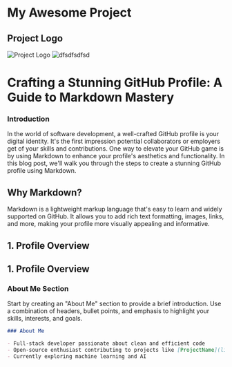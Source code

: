 
# My Awesome Project

## Project Logo

![Project Logo](https://miro.medium.com/v2/resize:fit:1200/1*5FYYtuFsyW966sJlUr3EuQ.png)
![dfsdfsdfsd](https://miro.medium.com/v2/resize:fit:1200/1*5FYYtuFsyW966sJlUr3EuQ.png)

# Crafting a Stunning GitHub Profile: A Guide to Markdown Mastery

### Introduction

In the world of software development, a well-crafted GitHub profile is your digital identity. It's the first impression potential collaborators or employers get of your skills and contributions. One way to elevate your GitHub game is by using Markdown to enhance your profile's aesthetics and functionality. In this blog post, we'll walk you through the steps to create a stunning GitHub profile using Markdown.

## Why Markdown?

Markdown is a lightweight markup language that's easy to learn and widely supported on GitHub. It allows you to add rich text formatting, images, links, and more, making your profile more visually appealing and informative.

## 1. **Profile Overview**
## 1. **Profile Overview**

### About Me Section

Start by creating an "About Me" section to provide a brief introduction. Use a combination of headers, bullet points, and emphasis to highlight your skills, interests, and goals. 

```markdown
### About Me

- Full-stack developer passionate about clean and efficient code
- Open-source enthusiast contributing to projects like [ProjectName](link)
- Currently exploring machine learning and AI
